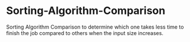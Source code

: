# Sorting-Algorithm-Comparison
Sorting Algorithm Comparison to determine which one takes less time to finish the job compared to others when the input size increases.

